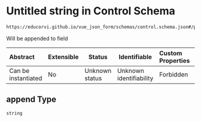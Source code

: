 # Untitled string in Control Schema

```txt
https://educorvi.github.io/vue_json_form/schemas/control.schema.json#/properties/options/properties/append
```

Will be appended to field


| Abstract            | Extensible | Status         | Identifiable            | Custom Properties | Additional Properties | Access Restrictions | Defined In                                                                     |
| :------------------ | ---------- | -------------- | ----------------------- | :---------------- | --------------------- | ------------------- | ------------------------------------------------------------------------------ |
| Can be instantiated | No         | Unknown status | Unknown identifiability | Forbidden         | Allowed               | none                | [control.schema.json\*](../schemas/control.schema.json "open original schema") |

## append Type

`string`
